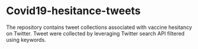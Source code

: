 # Covid19-hesitance-tweets
The repository contains tweet collections associated with vaccine hesitancy on Twitter. Tweet were collected by leveraging Twitter search API filtered using keywords.
